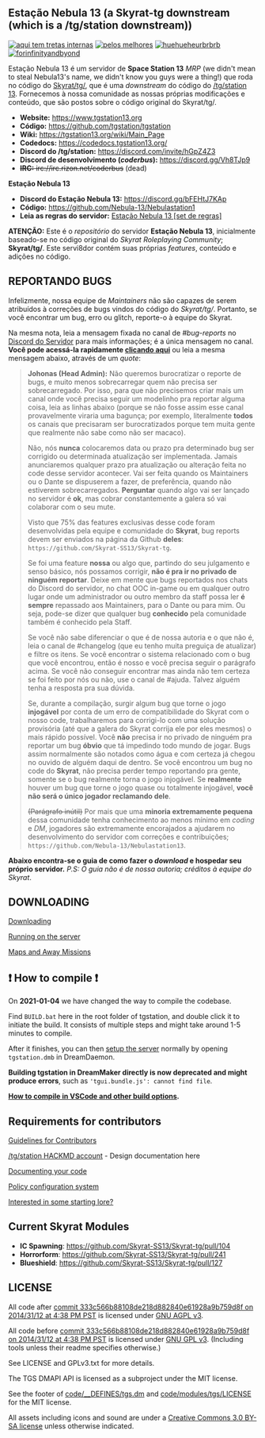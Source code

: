 ## Estação Nebula 13 (a Skyrat-tg downstream (which is a /tg/station downstream))

[![aqui tem tretas internas](http://svgur.com/i/_js.svg)](https://www.forthebadge.com) [![pelos melhores](https://svgur.com/i/_ij.svg)](https://www.forthebadge.com) [![huehueheurbrbrb](http://svgur.com/i/_kN.svg)](https://www.forthebadge.com) [![forinfinityandbyond](https://user-images.githubusercontent.com/5211576/29499758-4efff304-85e6-11e7-8267-62919c3688a9.gif)](https://www.reddit.com/r/SS13/comments/5oplxp/what_is_the_main_problem_with_byond_as_an_engine/dclbu1a) 

Estação Nebula 13 é um servidor de **Space Station 13** *MRP* (we didn't mean to steal Nebula13's name, we didn't know you guys were a thing!) que roda no código do [Skyrat/tg/](https://github.com/Skyrat-SS13/Skyrat-tg), que é uma *downstream* do código do [/tg/station 13](https://github.com/tgstation/tgstation). Fornecemos à nossa comunidade as nossas próprias modificações e conteúdo, que são postos sobre o código original do Skyrat/tg/.

* **Website:** https://www.tgstation13.org
* **Código:** https://github.com/tgstation/tgstation
* **Wiki:** https://tgstation13.org/wiki/Main_Page
* **Codedocs:** https://codedocs.tgstation13.org/
* **Discord do /tg/station:** https://discord.com/invite/hGpZ4Z3
* **Discord de desenvolvimento (*coderbus*):** https://discord.gg/Vh8TJp9
* ~~**IRC:** irc://irc.rizon.net/coderbus~~ (dead)

**Estação Nebula 13**

* **Discord do Estação Nebula 13:** https://discord.gg/bFEHtJ7KAp
* **Código:** https://github.com/Nebula-13/Nebulastation1
* **Leia as regras do servidor:** [Estação Nebula 13 [set de regras]](https://docs.google.com/document/d/1Ece9htZmux2hpXwGB4aA8zGjJFYCJq0cV6T_ov56mq4/edit?usp=sharing)

**ATENÇÃO:** Este é o *repositório* do servidor **Estação Nebula 13**, inicialmente baseado-se no código original do *Skyrat Roleplaying Community*; **Skyrat/tg/**. Este servi8dor contém suas próprias *features*, conteúdo e adições no código. 

## REPORTANDO BUGS

Infelizmente, nossa equipe de *Maintainers* não são capazes de serem atribuídos à correções de bugs vindos do código do *Skyrat/tg/*. Portanto, se você encontrar um bug, erro ou glitch, reporte-o à equipe do Skyrat. 

Na mesma nota, leia a mensagem fixada no canal de *#bug-reports* no [Discord do Servidor](https://discord.gg/bFEHtJ7KAp) para mais informações; é a única mensagem no canal. **Você pode acessá-la rapidamente [clicando aqui](https://discord.com/channels/803100599305895966/828692970445602826/880816735668830269)** ou leia a mesma mensagem abaixo, através de um *quote*:

> **Johonas (Head Admin):**
> Não queremos burocratizar o reporte de bugs, e muito menos sobrecarregar quem não precisa ser sobrecarregado. Por isso, para que não precisemos criar mais um canal onde você precisa seguir um modelinho pra reportar alguma coisa, leia as linhas abaixo  (porque se não fosse assim esse canal provavelmente viraria uma bagunça; por exemplo, literalmente **todos** os canais que precisaram ser burocratizados porque tem muita gente que realmente não sabe como não ser macaco).
> 
> Não, nós **nunca** colocaremos data ou prazo pra determinado bug ser corrigido ou determinada atualização ser implementada. Jamais anunciaremos qualquer prazo pra atualização ou alteração feita no code desse servidor acontecer. Vai ser feita quando os Maintainers ou o Dante se dispuserem a fazer, de preferência, quando não estiverem sobrecarregados. **Perguntar** quando algo vai ser lançado no servidor é **ok**, mas cobrar constantemente a galera só vai colaborar com o seu mute.
> 
> Visto que 75% das features exclusivas desse code foram desenvolvidas pela equipe e comunidade do **Skyrat**, bug reports devem ser enviados na página da Github **deles**: ``https://github.com/Skyrat-SS13/Skyrat-tg``.
> 
> Se foi uma feature **nossa** ou algo que, partindo do seu julgamento e senso básico, nós possamos corrigir, **não é pra ir no privado de ninguém reportar**. Deixe em mente que bugs reportados nos chats do Discord do servidor, no chat OOC in-game ou em qualquer outro lugar onde um administrador ou outro membro da staff possa ler **é sempre** repassado aos Maintainers, para o Dante ou para mim. Ou seja, pode-se dizer que qualquer bug **conhecido** pela comunidade também é conhecido pela Staff.
> 
> Se você não sabe diferenciar o que é de nossa autoria e o que não é, leia o canal de #changelog (que eu tenho muita preguiça de atualizar) e filtre os itens. Se você encontrar o sistema relacionado com o bug que você encontrou, então é nosso e você precisa seguir o parágrafo acima. Se você não conseguir encontrar mas ainda não tem certeza se foi feito por nós ou não, use o canal de #ajuda. Talvez alguém tenha a resposta pra sua dúvida. 
> 
> Se, durante a compilação, surgir algum bug que torne o jogo **injogável** por conta de um erro de compatibilidade do Skyrat com o nosso code, trabalharemos para corrigi-lo com uma solução provisória (até que a galera do Skyrat corrija ele por eles mesmos) o mais rápido possível. Você **não** precisa ir no privado de ninguém pra reportar um bug **óbvio** que tá impedindo todo mundo de jogar. Bugs assim normalmente são notados como água e com certeza já chegou no ouvido de alguém daqui de dentro. Se você encontrou um bug no code do **Skyrat**, não precisa perder tempo reportando pra gente, somente se o bug realmente torna o jogo injogável. Se **realmente** houver um bug que torne o jogo quase ou totalmente injogável, **você não será o único jogador reclamando dele**.
> 
> ~~(Parágrafo inútil)~~ Por mais que uma **minoria extremamente pequena** dessa comunidade tenha conhecimento ao menos mínimo em *coding* e *DM*, jogadores são extremamente encorajados a ajudarem no desenvolvimento do servidor com correções e contribuições; 
> ``https://github.com/Nebula-13/Nebulastation13``.

**Abaixo encontra-se o guia de como fazer o *download* e hospedar seu próprio servidor.** *P.S: O guia não é de nossa autoria; créditos à equipe do Skyrat*.

## DOWNLOADING
[Downloading](.github/DOWNLOADING.md)

[Running on the server](.github/RUNNING_A_SERVER.md)

[Maps and Away Missions](.github/MAPS_AND_AWAY_MISSIONS.md)

## :exclamation: How to compile :exclamation:

On **2021-01-04** we have changed the way to compile the codebase.

Find `BUILD.bat` here in the root folder of tgstation, and double click it to initiate the build. It consists of multiple steps and might take around 1-5 minutes to compile.

After it finishes, you can then [setup the server](.github/RUNNING_A_SERVER.md) normally by opening `tgstation.dmb` in DreamDaemon.

**Building tgstation in DreamMaker directly is now deprecated and might produce errors**, such as `'tgui.bundle.js': cannot find file`.

**[How to compile in VSCode and other build options](tools/build/README.md).**

## Requirements for contributors
[Guidelines for Contributors](.github/CONTRIBUTING.md)

[/tg/station HACKMD account](https://hackmd.io/@tgstation) - Design documentation here

[Documenting your code](.github/AUTODOC_GUIDE.md)

[Policy configuration system](.github/POLICYCONFIG.md)

[Interested in some starting lore?](https://github.com/tgstation/common_core)

## Current Skyrat Modules
* **IC Spawning**: https://github.com/Skyrat-SS13/Skyrat-tg/pull/104
* **Horrorform**: https://github.com/Skyrat-SS13/Skyrat-tg/pull/241
* **Blueshield**: https://github.com/Skyrat-SS13/Skyrat-tg/pull/127

## LICENSE

All code after [commit 333c566b88108de218d882840e61928a9b759d8f on 2014/31/12 at 4:38 PM PST](https://github.com/tgstation/tgstation/commit/333c566b88108de218d882840e61928a9b759d8f) is licensed under [GNU AGPL v3](https://www.gnu.org/licenses/agpl-3.0.html).

All code before [commit 333c566b88108de218d882840e61928a9b759d8f on 2014/31/12 at 4:38 PM PST](https://github.com/tgstation/tgstation/commit/333c566b88108de218d882840e61928a9b759d8f) is licensed under [GNU GPL v3](https://www.gnu.org/licenses/gpl-3.0.html).
(Including tools unless their readme specifies otherwise.)

See LICENSE and GPLv3.txt for more details.

The TGS DMAPI API is licensed as a subproject under the MIT license.

See the footer of [code/__DEFINES/tgs.dm](./code/__DEFINES/tgs.dm) and [code/modules/tgs/LICENSE](./code/modules/tgs/LICENSE) for the MIT license.

All assets including icons and sound are under a [Creative Commons 3.0 BY-SA license](https://creativecommons.org/licenses/by-sa/3.0/) unless otherwise indicated.
